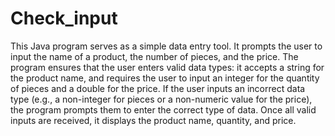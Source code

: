 # Check_input
This Java program serves as a simple data entry tool. It prompts the user to input the name of a product, the number of pieces, and the price. The program ensures that the user enters valid data types: it accepts a string for the product name, and requires the user to input an integer for the quantity of pieces and a double for the price. If the user inputs an incorrect data type (e.g., a non-integer for pieces or a non-numeric value for the price), the program prompts them to enter the correct type of data. Once all valid inputs are received, it displays the product name, quantity, and price.
